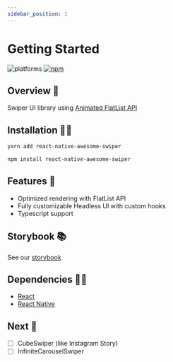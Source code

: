 ```yaml
---
sidebar_position: 1
---
```


# Getting Started

![platforms](https://img.shields.io/badge/platforms-Android%20%7C%20iOS-brightgreen.svg?style=flat-square&colorB=191A17) [![npm](https://img.shields.io/npm/v/react-native-awersome-swiper.svg?style=flat-square)](https://www.npmjs.com/package/react-native-awesome-swiper)

## Overview 👀

Swiper UI library using [Animated FlatList API](https://reactnative.dev/docs/flatlist)

## Installation 👋🏻

```bash
yarn add react-native-awesome-swiper
```

```bash
npm install react-native-awesome-swiper
```

## Features 🙌

- Optimized rendering with FlatList API
- Fully customizable Headless UI with custom hooks
- Typescript support

## Storybook 📚

See our [storybook](https://silly-kleicha-72e9c9.netlify.app/)

## Dependencies ☝🏻

- [React](https://reactjs.org/)
- [React Native](https://reactnative.dev/)

## Next 🚀

- [ ] CubeSwiper (like Instagram Story)
- [ ] InfiniteCarouselSwiper
